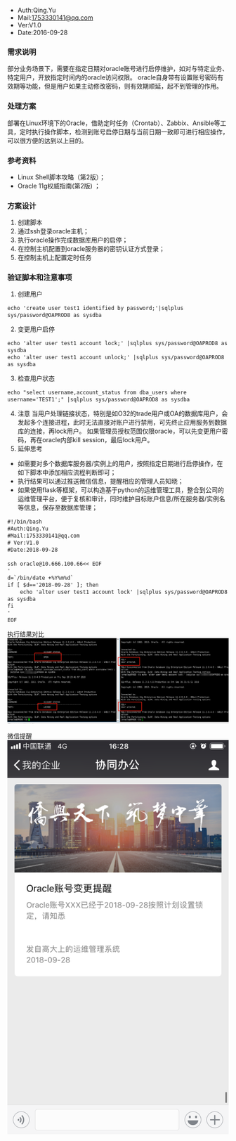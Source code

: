* Auth:Qing.Yu
* Mail:1753330141@qq.com
*  Ver:V1.0
* Date:2016-09-28

### 需求说明
部分业务场景下，需要在指定日期对oracle账号进行启停维护，如对与特定业务、特定用户，开放指定时间内的oracle访问权限。
oracle自身带有设置账号密码有效期等功能，但是用户如果主动修改密码，则有效期顺延，起不到管理的作用。

### 处理方案
部署在Linux环境下的Oracle，借助定时任务（Crontab）、Zabbix、Ansible等工具，定时执行操作脚本，检测到账号启停日期与当前日期一致即可进行相应操作，可以很方便的达到以上目的。

### 参考资料
- Linux Shell脚本攻略（第2版）；
- Oracle 11g权威指南(第2版) ；

### 方案设计
1. 创建脚本
  1. 通过ssh登录oracle主机；
  2. 执行oracle操作完成数据库用户的启停；
2. 在控制主机配置到oracle服务器的密钥认证方式登录；
3. 在控制主机上配置定时任务

### 验证脚本和注意事项
1. 创建用户
```
echo 'create user test1 identified by password;'|sqlplus sys/password@OAPROD8 as sysdba
```
2. 变更用户启停
```
echo 'alter user test1 account lock;' |sqlplus sys/password@OAPROD8 as sysdba
echo 'alter user test1 account unlock;' |sqlplus sys/password@OAPROD8 as sysdba
```
3. 检查用户状态
```
echo "select username,account_status from dba_users where username='TEST1';" |sqlplus sys/password@OAPROD8 as sysdba
```
4. 注意
当用户处理链接状态，特别是如O32的trade用户或OA的数据库用户，会发起多个连接进程，此时无法直接对账户进行禁用，可先终止应用服务到数据库的连接，再lock用户。
如果管理员授权范围仅限oracle，可以先变更用户密码，再在oracle内部kill session，最后lock用户。
5. 延伸思考
- 如需要对多个数据库服务器/实例上的用户，按照指定日期进行启停操作，在如下脚本中添加相应流程判断即可；
- 执行结果可以通过推送微信信息，提醒相应的管理人员知晓；
- 如果使用flask等框架，可以构造基于python的运维管理工具，整合到公司的运维管理平台，便于复核和审计，同时维护目标账户信息/所在服务器/实例名等信息，保存至数据库管理；


```shell
#!/bin/bash 
#Auth:Qing.Yu
#Mail:1753330141@qq.com
# Ver:V1.0
#Date:2018-09-28

ssh oracle@10.666.100.66<< EOF
'
d=`/bin/date +%Y%m%d` 
if [ $d=='2018-09-28' ]; then
    echo 'alter user test1 account lock' |sqlplus sys/password@OAPROD8 as sysdba
fi 
'
EOF
```
执行结果对比
![执行结果对比](https://github.com/QingYu2017/pic/blob/master/10.png)

微信提醒
![微信提醒](https://github.com/QingYu2017/pic/blob/master/11.png)
